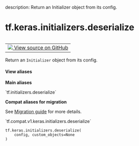 description: Return an Initializer object from its config.

<div itemscope itemtype="http://developers.google.com/ReferenceObject">
<meta itemprop="name" content="tf.keras.initializers.deserialize" />
<meta itemprop="path" content="Stable" />
</div>

# tf.keras.initializers.deserialize

<!-- Insert buttons and diff -->

<table class="tfo-notebook-buttons tfo-api nocontent" align="left">
<td>
  <a target="_blank" href="https://github.com/keras-team/keras/tree/v2.7.0/keras/initializers/__init__.py#L135-L143">
    <img src="https://www.tensorflow.org/images/GitHub-Mark-32px.png" />
    View source on GitHub
  </a>
</td>
</table>



Return an `Initializer` object from its config.

<section class="expandable">
  <h4 class="showalways">View aliases</h4>
  <p>
<b>Main aliases</b>
<p>`tf.initializers.deserialize`</p>

<b>Compat aliases for migration</b>
<p>See
<a href="https://www.tensorflow.org/guide/migrate">Migration guide</a> for
more details.</p>
<p>`tf.compat.v1.keras.initializers.deserialize`</p>
</p>
</section>

<pre class="devsite-click-to-copy prettyprint lang-py tfo-signature-link">
<code>tf.keras.initializers.deserialize(
    config, custom_objects=None
)
</code></pre>



<!-- Placeholder for "Used in" -->
